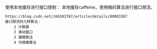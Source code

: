 使用本地缓存进行接口限制：
    本地缓存caffeine，使用桶的算法进行接口限流，
    
    https://blog.csdn.net/z69183787/article/details/80093387
    接口限流的几种算法：
        1 计数器
        2 滑动窗口
        3 漏桶算法
        4 令牌桶算法